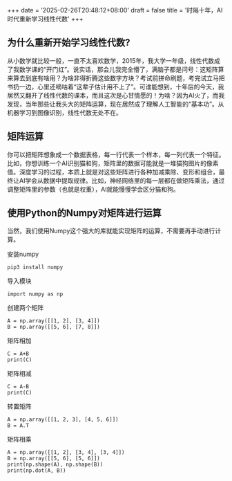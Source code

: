 +++
date = '2025-02-26T20:48:12+08:00'
draft = false
title = '时隔十年，AI时代重新学习线性代数'
+++

## 为什么重新开始学习线性代数?
从小数学就比较一般，一直不太喜欢数学，2015年，我大学一年级，线性代数成了我数学课的“开门红”。说实话，那会儿我完全懵了，满脑子都是问号：这矩阵算来算去到底有啥用？为啥非得折腾这些数字方块？考试前拼命刷题，考完试立马把书扔一边，心里还嘀咕着“这辈子估计用不上了”。可谁能想到，十年后的今天，我居然又翻开了线性代数的课本，而且这次是心甘情愿的！为啥？因为AI火了，而我发现，当年那些让我头大的矩阵运算，现在居然成了理解人工智能的“基本功”。从机器学习到图像识别，线性代数无处不在。

## 矩阵运算
你可以把矩阵想象成一个数据表格，每一行代表一个样本，每一列代表一个特征。比如，你想训练一个AI识别猫和狗，矩阵里的数据可能就是一堆猫狗图片的像素值。深度学习的过程，本质上就是对这些矩阵进行各种加减乘除、变形和组合，最终让AI学会从数据中提取规律。比如，神经网络里的每一层都在做矩阵乘法，通过调整矩阵里的参数（也就是权重），AI就能慢慢学会区分猫和狗。

## 使用Python的Numpy对矩阵进行运算
当然，我们使用Numpy这个强大的库就能实现矩阵的运算，不需要再手动进行计算。

安装numpy
```
pip3 install numpy
```


导入模块
```
import numpy as np
```

创建两个矩阵
```
A = np.array([[1, 2], [3, 4]])
B = np.array([[5, 6], [7, 8]])
```
矩阵相加
```
C = A+B
print(C)
```

矩阵相减
```
C = A-B
print(C)
```

转置矩阵
```
A = np.array([[1, 2, 3], [4, 5, 6]])
B = A.T
```

矩阵相乘
```
A = np.array([[1, 2], [3, 4], [3, 4]])
B = np.array([[5, 6], [5, 6]])
print(np.shape(A), np.shape(B))
print(np.dot(A, B))
```